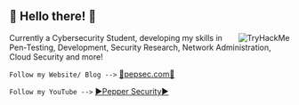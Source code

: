 ## 🐧 Hello there! 🐧


<img src="https://tryhackme-badges.s3.amazonaws.com/peppersroni.png" align=right alt="TryHackMe">


 Currently a Cybersecurity Student, developing my skills in Pen-Testing, Development, Security Research, Network Administration, Cloud Security and more! 
 
 ```Follow my Website/ Blog -->``` [📝pepsec.com📝](https://pepsec.com)
 
 ```Follow my YouTube -->``` [▶️Pepper Security▶️](https://youtube.com/@peppersecurity)
 
 


